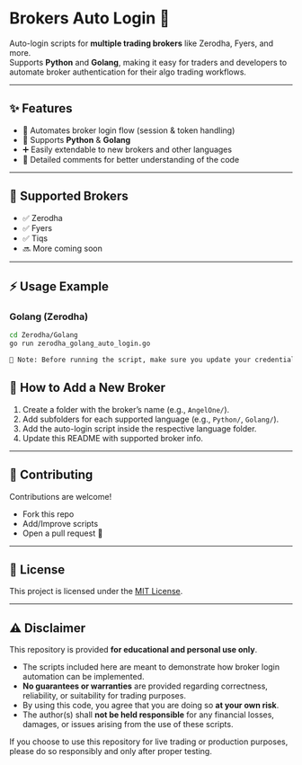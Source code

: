 # Brokers Auto Login 🚀  

Auto-login scripts for **multiple trading brokers** like Zerodha, Fyers, and more.  
Supports **Python** and **Golang**, making it easy for traders and developers to automate broker authentication for their algo trading workflows.  

---

## ✨ Features  
- 🔑 Automates broker login flow (session & token handling)  
- 🐍 Supports **Python** & **Golang**  
- ➕ Easily extendable to new brokers and other languages  
- 📜 Detailed comments for better understanding of the code

---

## 📌 Supported Brokers  
- ✅ Zerodha  
- ✅ Fyers 
- ✅ Tiqs 
- 🔜 More coming soon  

---

## ⚡ Usage Example  

### Golang (Zerodha)  
```bash
cd Zerodha/Golang
go run zerodha_golang_auto_login.go

📝 Note: Before running the script, make sure you update your credentials (User ID, Password, TOTP/2FA, APP ID, APP secert, etc.) inside the code as required by the broker.

```

## 🔧 How to Add a New Broker  

1. Create a folder with the broker’s name (e.g., `AngelOne/`).  
2. Add subfolders for each supported language (e.g., `Python/`, `Golang/`).  
3. Add the auto-login script inside the respective language folder.  
4. Update this README with supported broker info.  

---

## 🤝 Contributing  

Contributions are welcome!  

- Fork this repo  
- Add/Improve scripts  
- Open a pull request 🚀  

---

## 📜 License  

This project is licensed under the [MIT License](https://github.com/sainipankaj15/brokers-auto-login/blob/main/LICENSE).  

---

## ⚠️ Disclaimer  

This repository is provided **for educational and personal use only**.  

- The scripts included here are meant to demonstrate how broker login automation can be implemented.  
- **No guarantees or warranties** are provided regarding correctness, reliability, or suitability for trading purposes.  
- By using this code, you agree that you are doing so **at your own risk**.  
- The author(s) shall **not be held responsible** for any financial losses, damages, or issues arising from the use of these scripts.  

If you choose to use this repository for live trading or production purposes, please do so responsibly and only after proper testing.  

